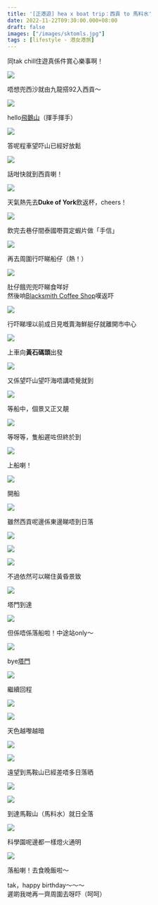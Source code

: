 ```yaml
---
title: '[正港遊] hea x boat trip：西貢 to 馬料水'
date: 2022-11-22T09:30:00.000+08:00
draft: false
images: ["/images/sktomls.jpg"]
tags : [lifestyle - 港女港旅]
---
```


同tak chill住遊真係件賞心樂事啊！    

![](/images/sktomls1.jpg)

唔想兜西沙就由九龍搭92入西貢～

![](/images/sktomls2.jpg)

hello[飛鵝山](https://hidie.net/kowloonpeak/)（揮手揮手）  

![](/images/sktomls3.jpg)

答呢程車望吓山已經好放鬆  

![](/images/sktomls4.jpg)

話咁快就到西貢喇！

![](/images/sktomls5.jpg)

天氣熱先去**Duke of York**飲返杯，cheers！

![](/images/sktomls6.jpg)

飲完去巷仔間泰國嘢買定蝦片做「手信」  

![](/images/sktomls7.jpg)

再去周圍行吓睇船仔（熱！）

![](/images/sktomls8.jpg)

肚仔餓兜兜吓睇食咩好  
然後响[Blacksmith Coffee Shop](https://hidie.net/blacksmith/)嘆返吓  

![](/images/sktomls9.jpg)

行吓睇埋以前成日見嘅賣海鮮艇仔就離開市中心

![](/images/sktomls10.jpg)

上車向**黃石碼頭**出發

![](/images/sktomls10.jpg)

又係望吓山望吓海唔講唔覺就到

![](/images/sktomls11.jpg)

等船中，個景又正又靚

![](/images/sktomls12.jpg)

等呀等，隻船遲咗但終於到

![](/images/sktomls13.jpg)

上船喇！

![](/images/sktomls14.jpg)

開船

![](/images/sktomls15.jpg)

雖然西貢呢邊係東邊睇唔到日落

![](/images/sktomls16.jpg)

![](/images/sktomls17.jpg)

![](/images/sktomls18.jpg)

不過依然可以睇住黃昏景致

![](/images/sktomls19.jpg)

塔門到達

![](/images/sktomls20.jpg)

但係唔係落船啦！中途站only～

![](/images/sktomls21.jpg)

bye[塔門](https://hidie.net/tapmun/)

![](/images/sktomls22.jpg)

繼續回程

![](/images/sktomls23.jpg)

![](/images/sktomls24.jpg)

天色越嚟越暗

![](/images/sktomls25.jpg)

![](/images/sktomls26.jpg)

遠望到馬鞍山已經差唔多日落晒

![](/images/sktomls27.jpg)


![](/images/sktomls28.jpg)

到達馬鞍山（馬料水）就日全落

![](/images/sktomls29.jpg)

科學園呢邊都一樣燈火通明

![](/images/sktomls30.jpg)

落船喇！去食晚飯啦～  


tak，happy birthday～～～  
遲啲我哋再一齊周圍去呀吓（呵呵）  
